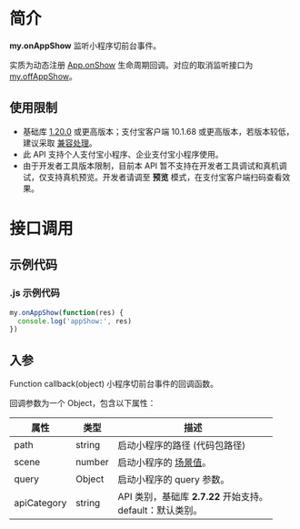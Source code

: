 # 简介

**my.onAppShow** 监听小程序切前台事件。

实质为动态注册 [App.onShow](https://opendocs.alipay.com/mini/framework/app-detail) 生命周期回调。对应的取消监听接口为 [my.offAppShow](https://opendocs.alipay.com/mini/api/tkohmw)。


## 使用限制

- 基础库 [1.20.0](https://opendocs.alipay.com/mini/framework/lib) 或更高版本；支付宝客户端 10.1.68 或更高版本，若版本较低，建议采取 [兼容处理](https://opendocs.alipay.com/mini/framework/compatibility)。
- 此 API 支持个人支付宝小程序、企业支付宝小程序使用。
- 由于开发者工具版本限制，目前本 API 暂不支持在开发者工具调试和真机调试，仅支持真机预览。开发者请调至 **预览** 模式，在支付宝客户端扫码查看效果。

# 接口调用

## 示例代码

### .js 示例代码

```javascript
my.onAppShow(function(res) {
  console.log('appShow:', res)
})
```

## 入参

Function callback(object) 小程序切前台事件的回调函数。

回调参数为一个 Object，包含以下属性：

| **属性** | **类型** | **描述** |
| --- | --- | --- |
| path | string | 启动小程序的路径 (代码包路径) |
| scene | number | 启动小程序的 [场景值](https://opendocs.alipay.com/mini/framework/scene)。 |
| query | Object | 启动小程序的 query 参数。 |
| apiCategory | string | API 类别，基础库 **2.7.22** 开始支持。<br />default：默认类别。 |
